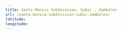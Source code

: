 ```yaml
---
title: Santa Monica Subdivision, Subic , Zambales
url: /santa-monica-subdivision-subic-zambales/
latitude: 
longitude: 
---
```


